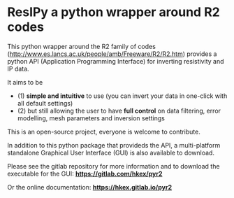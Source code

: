 ResIPy a python wrapper around R2 codes
=======================================

This python wrapper around the R2 family of codes (http://www.es.lancs.ac.uk/people/amb/Freeware/R2/R2.htm)
provides a python API (Application Programming Interface) for inverting resistivity and IP data.

It aims to be 
- (1) **simple and intuitive** to use (you can invert your data in one-click with all default settings)
- (2) but still allowing the user to have **full control** on data filtering, error modelling, mesh parameters and inversion settings

This is an open-source project, everyone is welcome to contribute.

In addition to this python package that provideds the API,
a multi-platform standalone Graphical User Interface (GUI) is also available to download.

Please see the gitlab repository for more information and to download the executable for the GUI: **https://gitlab.com/hkex/pyr2**

Or the online documentation: **https://hkex.gitlab.io/pyr2**



